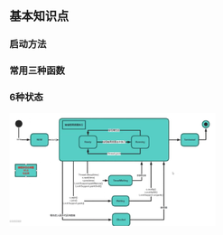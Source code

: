 ## 基本知识点

### 启动方法
### 常用三种函数
### 6种状态
<img src="https://raw.githubusercontent.com/zhouyubiu/gitnotes_images/master/gitnote/2020/03/30/1585508531806-1585508531810.png" wight=400 height=200 />


